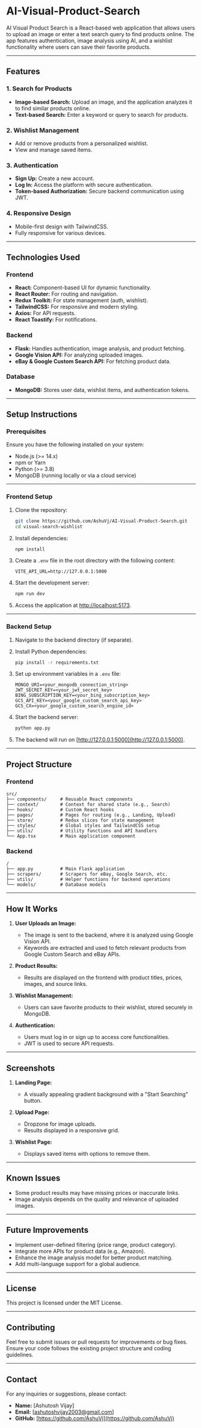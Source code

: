 ﻿# AI-Visual-Product-Search

AI Visual Product Search is a React-based web application that allows users to upload an image or enter a text search query to find products online. The app features authentication, image analysis using AI, and a wishlist functionality where users can save their favorite products.

---

## **Features**

### 1. **Search for Products**
   - **Image-based Search:** Upload an image, and the application analyzes it to find similar products online.
   - **Text-based Search:** Enter a keyword or query to search for products.

### 2. **Wishlist Management**
   - Add or remove products from a personalized wishlist.
   - View and manage saved items.

### 3. **Authentication**
   - **Sign Up:** Create a new account.
   - **Log In:** Access the platform with secure authentication.
   - **Token-based Authorization:** Secure backend communication using JWT.

### 4. **Responsive Design**
   - Mobile-first design with TailwindCSS.
   - Fully responsive for various devices.

---

## **Technologies Used**

### **Frontend**
- **React:** Component-based UI for dynamic functionality.
- **React Router:** For routing and navigation.
- **Redux Toolkit:** For state management (auth, wishlist).
- **TailwindCSS:** For responsive and modern styling.
- **Axios:** For API requests.
- **React Toastify:** For notifications.

### **Backend**
- **Flask:** Handles authentication, image analysis, and product fetching.
- **Google Vision API:** For analyzing uploaded images.
- **eBay & Google Custom Search API:** For fetching product data.

### **Database**
- **MongoDB:** Stores user data, wishlist items, and authentication tokens.

---

## **Setup Instructions**

### Prerequisites
Ensure you have the following installed on your system:
- Node.js (>= 14.x)
- npm or Yarn
- Python (>= 3.8)
- MongoDB (running locally or via a cloud service)

---

### **Frontend Setup**

1. Clone the repository:
   ```bash
   git clone https://github.com/AshuVj/AI-Visual-Product-Search.git
   cd visual-search-wishlist
   ```

2. Install dependencies:
   ```bash
   npm install
   ```

3. Create a `.env` file in the root directory with the following content:
   ```
   VITE_API_URL=http://127.0.0.1:5000
   ```

4. Start the development server:
   ```bash
   npm run dev
   ```

5. Access the application at [http://localhost:5173](http://localhost:5173).

---

### **Backend Setup**

1. Navigate to the backend directory (if separate).

2. Install Python dependencies:
   ```bash
   pip install -r requirements.txt
   ```

3. Set up environment variables in a `.env` file:
   ```
   MONGO_URI=<your_mongodb_connection_string>
   JWT_SECRET_KEY=<your_jwt_secret_key>
   BING_SUBSCRIPTION_KEY=<your_bing_subscription_key>
   GCS_API_KEY=<your_google_custom_search_api_key>
   GCS_CX=<your_google_custom_search_engine_id>
   ```

4. Start the backend server:
   ```bash
   python app.py
   ```

5. The backend will run on [http://127.0.0.1:5000](http://127.0.0.1:5000).

---

## **Project Structure**

### **Frontend**
```
src/
├── components/     # Reusable React components
├── context/        # Context for shared state (e.g., Search)
├── hooks/          # Custom React hooks
├── pages/          # Pages for routing (e.g., Landing, Upload)
├── store/          # Redux slices for state management
├── styles/         # Global styles and TailwindCSS setup
├── utils/          # Utility functions and API handlers
└── App.tsx         # Main application component
```

### **Backend**
```
/
├── app.py          # Main Flask application
├── scrapers/       # Scrapers for eBay, Google Search, etc.
├── utils/          # Helper functions for backend operations
└── models/         # Database models
```

---

## **How It Works**

1. **User Uploads an Image:**
   - The image is sent to the backend, where it is analyzed using Google Vision API.
   - Keywords are extracted and used to fetch relevant products from Google Custom Search and eBay APIs.

2. **Product Results:**
   - Results are displayed on the frontend with product titles, prices, images, and source links.

3. **Wishlist Management:**
   - Users can save favorite products to their wishlist, stored securely in MongoDB.

4. **Authentication:**
   - Users must log in or sign up to access core functionalities.
   - JWT is used to secure API requests.

---

## **Screenshots**

1. **Landing Page:**
   - A visually appealing gradient background with a "Start Searching" button.

2. **Upload Page:**
   - Dropzone for image uploads.
   - Results displayed in a responsive grid.

3. **Wishlist Page:**
   - Displays saved items with options to remove them.

---

## **Known Issues**

- Some product results may have missing prices or inaccurate links.
- Image analysis depends on the quality and relevance of uploaded images.

---

## **Future Improvements**

- Implement user-defined filtering (price range, product category).
- Integrate more APIs for product data (e.g., Amazon).
- Enhance the image analysis model for better product matching.
- Add multi-language support for a global audience.

---

## **License**

This project is licensed under the MIT License.

---

## **Contributing**

Feel free to submit issues or pull requests for improvements or bug fixes. Ensure your code follows the existing project structure and coding guidelines.

---

## **Contact**

For any inquiries or suggestions, please contact:
- **Name:** [Ashutosh Vijay]
- **Email:** [ashutoshvijay2003@gmail.com]
- **GitHub:** [https://github.com/AshuVj](https://github.com/AshuVj)
```